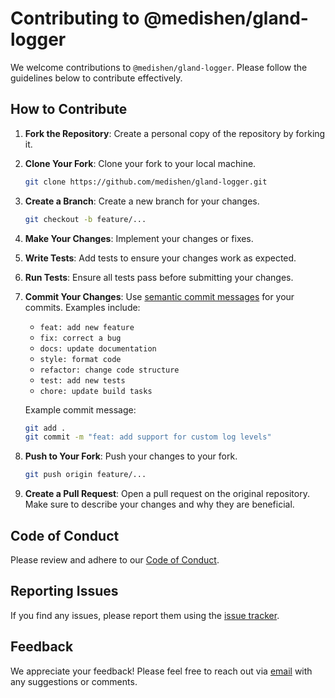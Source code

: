 # Contributing to @medishen/gland-logger

We welcome contributions to `@medishen/gland-logger`. Please follow the guidelines below to contribute effectively.

## How to Contribute

1. **Fork the Repository**: Create a personal copy of the repository by forking it.
2. **Clone Your Fork**: Clone your fork to your local machine.
    ```bash
    git clone https://github.com/medishen/gland-logger.git
    ```
3. **Create a Branch**: Create a new branch for your changes.
    ```bash
    git checkout -b feature/...
    ```
4. **Make Your Changes**: Implement your changes or fixes.
5. **Write Tests**: Add tests to ensure your changes work as expected.
6. **Run Tests**: Ensure all tests pass before submitting your changes.
7. **Commit Your Changes**: Use [semantic commit messages](https://www.conventionalcommits.org/en-v1.0.0/) for your commits. Examples include:
    - `feat: add new feature`
    - `fix: correct a bug`
    - `docs: update documentation`
    - `style: format code`
    - `refactor: change code structure`
    - `test: add new tests`
    - `chore: update build tasks`
    
    Example commit message:
    ```bash
    git add .
    git commit -m "feat: add support for custom log levels"
    ```
8. **Push to Your Fork**: Push your changes to your fork.
    ```bash
    git push origin feature/...
    ```
9. **Create a Pull Request**: Open a pull request on the original repository. Make sure to describe your changes and why they are beneficial.

## Code of Conduct

Please review and adhere to our [Code of Conduct](CODE_OF_CONDUCT.md).

## Reporting Issues

If you find any issues, please report them using the [issue tracker](https://github.com/medishen/gland-logger/issues).

## Feedback

We appreciate your feedback! Please feel free to reach out via [email](mailto:bitsgenix@gmail.com) with any suggestions or comments.

